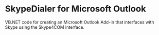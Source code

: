 SkypeDialer for Microsoft Outlook
=================================

VB.NET code for creating an Microsoft Outlook Add-in that interfaces with Skype using the Skype4COM interface.
